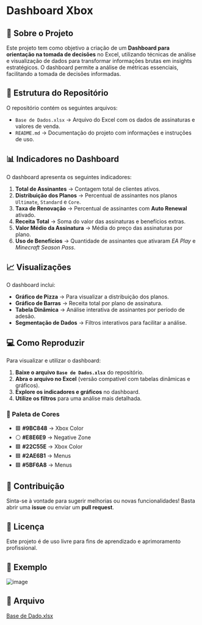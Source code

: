 # Dashboard Xbox

## 📌 Sobre o Projeto
Este projeto tem como objetivo a criação de um **Dashboard para orientação na tomada de decisões** no Excel, utilizando técnicas de análise e visualização de dados para transformar informações brutas em insights estratégicos. O dashboard permite a análise de métricas essenciais, facilitando a tomada de decisões informadas.

## 📂 Estrutura do Repositório
O repositório contém os seguintes arquivos:
- `Base de Dados.xlsx` → Arquivo do Excel com os dados de assinaturas e valores de venda.
- `README.md` → Documentação do projeto com informações e instruções de uso.

## 📊 Indicadores no Dashboard
O dashboard apresenta os seguintes indicadores:
1. **Total de Assinantes** → Contagem total de clientes ativos.
2. **Distribuição dos Planos** → Percentual de assinantes nos planos `Ultimate`, `Standard` e `Core`.
3. **Taxa de Renovação** → Percentual de assinantes com **Auto Renewal** ativado.
4. **Receita Total** → Soma do valor das assinaturas e benefícios extras.
5. **Valor Médio da Assinatura** → Média do preço das assinaturas por plano.
6. **Uso de Benefícios** → Quantidade de assinantes que ativaram *EA Play* e *Minecraft Season Pass*.

## 📈 Visualizações
O dashboard inclui:
- **Gráfico de Pizza** → Para visualizar a distribuição dos planos.
- **Gráfico de Barras** → Receita total por plano de assinatura.
- **Tabela Dinâmica** → Análise interativa de assinantes por período de adesão.
- **Segmentação de Dados** → Filtros interativos para facilitar a análise.

## 💻 Como Reproduzir
Para visualizar e utilizar o dashboard:
1. **Baixe o arquivo `Base de Dados.xlsx`** do repositório.
2. **Abra o arquivo no Excel** (versão compatível com tabelas dinâmicas e gráficos).
3. **Explore os indicadores e gráficos** no dashboard.
4. **Utilize os filtros** para uma análise mais detalhada.

### 🎨 Paleta de Cores
- 🟩 **#9BC848** → Xbox Color
- ⚪ **#E8E6E9** → Negative Zone
- 🟩 **#22C55E** → Xbox Color
- 🟦 **#2AE6B1** → Menus
- 🟩 **#5BF6A8** → Menus

## 📌 Contribuição
Sinta-se à vontade para sugerir melhorias ou novas funcionalidades! Basta abrir uma **issue** ou enviar um **pull request**.

## 📄 Licença
Este projeto é de uso livre para fins de aprendizado e aprimoramento profissional.

## 📄 Exemplo
![image](https://github.com/user-attachments/assets/7fce7e95-4fc0-4f35-9522-0ee21c05b396)

## 📂 Arquivo
[Base de Dado.xlsx](https://github.com/user-attachments/files/19673955/Base.de.Dado.xlsx)

